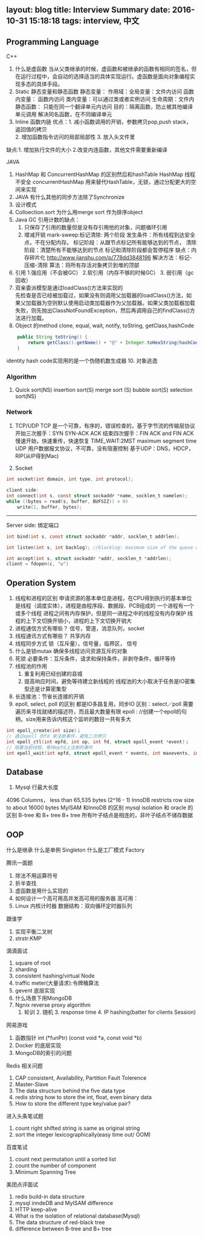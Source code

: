 layout: blog
title: Interview Summary
date: 2016-10-31 15:18:18
tags: interview, 中文
---
##  Programming Language
C++

1.	什么是虚函数 
当从父类继承的时候，虚函数和被继承的函数有相同的签名，但在运行过程中，会自动的选择适当的具体实现运行。虚函数是面向对象编程实现多态的具体手段。
2.	Static 静态变量和静态函数
静态变量：
		作用域：全局变量：文件内访问
		函数内变量： 函数内访问
		类内变量：可以通过类或者实例访问
		生命周期：文件内
	静态函数：
		只能在同一个翻译单元内访问
		目的：隔离函数，防止被其他编译单元调用
		解决同名函数，在不同编译单元
3. Inline 函数内链
优点：1.	减小函数调用的开销，参数拷贝pop,push stack，返回值的拷贝 	
	2.	增加函数指令访问的局部局部性
	3.	放入头文件里	

缺点:1.		增加执行文件的大小
		2.改变内连函数，其他文件需要重新编译

JAVA

1. HashMap 和 ConcurrentHashMap 的区别然后和hashTable 
	HashMap 线程不安全
	concurrentHashMap  用来替代HashTable，无锁，通过分配更大的空间来实现
2. JAVA 有什么其他的同步方法除了Synchronize
4. 设计模式
5. Colloection.sort 为什么用merge sort 作为排序object
6. Java GC
	引用计数的缺点：
	1.	只保存了引用的数量但是没有存引用他的对象，问题循环引用
	2.	增减开销
	mark-sweep:标记清除: 两个阶段
	发生条件：所有线程到达安全点，不在分配内存。
	标记阶段：从跟节点标记所有能够达到的节点，
	清除阶段：清楚所有不能够达到的节点
	标记和清除阶段都会暂停程序
	缺点：内存碎片化 http://www.jianshu.com/p/778dd3848196
	解决方法：标记-压缩-清除 算法：将所有存活对象拷贝到堆的顶部
7.	引用 1.强应用（不会被GC） 2.软引用（内存不够的时候GC） 3. 弱引用（gc回收）
8.	双亲委派模型是通过loadClass()方法来实现的	
	先检查是否已经被加载过，如果没有则调用父加载器的loadClass()方法，如果父加载器为空则默认使用启动类加载器作为父加载器。如果父类加载器加载失败，则先抛出ClassNotFoundException，然后再调用自己的findClass()方法进行加载。
9.	Object 的method
	clone, equal, wait, notify, toString, getClass,hashCode

```java
	public String toString() {
        return getClass().getName() + "@" + Integer.toHexString(hashCode());
    }
```
identity hash code实现用的是一个伪随机数生成器
10.	对象逃逸


### Algorithm
1.	Quick sort(NS) insertion sort(S) 
	merge sort (S)
	bubble sort(S) selection sort(NS)

### Network
1. TCP/UDP
TCP 是一个可靠，有序的，错误检查的，基于字节流的传输层协议
	开始三次握手：SYN SYN-ACK ACK
	结束四次握手：FIN ACK and FIN ACK
	慢速开始，快速重传，快速恢复
	TIME_WAIT:2MST maximum segment time
[](http://images0.cnblogs.com/blog2015/731178/201508/012351586269072.png)
UDP 用户数据报文协议，不可靠，没有阻塞控制
基于UDP：DNS，HDCP，RIP(从IP得到Mac)

2. Socket

```c
int socket(int domain, int type, int protocol);

client side:
int connect(int s, const struct sockaddr *name, socklen_t namelen);
while ((bytes = read(s, buffer, BUFSIZ)) > 0)
    write(1, buffer, bytes);
```
---
Server side:
绑定端口

```c
int bind(int s, const struct sockaddr *addr, socklen_t addrlen);

int listen(int s, int backlog); //blacklog: maximum size of the queue of pending connections.

int accept(int s, struct sockaddr *addr, socklen_t *addrlen);
client = fdopen(c, "w")
```

## Operation System

1.	线程和进程的区别
	申请资源的基本单位是进程，在CPU得到执行的基本单位是线程（调度实体），进程是由程序段、数据段、PCB组成的
	一个进程有一个或多个线程
	进程之间有内存保护，但是同一进程之中的线程没有内存保护
	线程的上下文切换开销小，进程的上下文切换开销大
2.	进程通信方式有哪些？
	信号，管道，消息队列，socket 
3.	线程通讯方式有哪些？
	共享内存
4.	线程同步方式
	锁（互斥量），信号量，临界区， 信号
5.	什么是锁mutax 确保多线程访问资源互斥的对象
6.	死锁
	必要条件：互斥条件，请求和保持条件，非剥夺条件，循环等待
7.	线程池的作用
	1.	重复利用已经创建的县城
	2.	提高响应时间，避免等待建立新线程的
	线程池的大小取决于任务是IO密集型还是计算密集型
8.	长连接池：节省长连接的开销
9.	epoll, select, poll 的区别
	都是IO多路复用，同步IO
	区别：select／poll 需要遍历来寻找就绪的描述符，而且最大数量有限
	epoll :
	//创建一个epoll的句柄，size用来告诉内核这个监听的数目一共有多大
	
```c
int epoll_create(int size)；
// 通过epoll 的fd 来注册事件，避免二次拷贝
int epoll_ctl(int epfd, int op, int fd, struct epoll_event *event)；
// 阻塞当前线程，等待epfd上注册的事件
int epoll_wait(int epfd, struct epoll_event * events, int maxevents, int timeout);
```

## Database
1.	Mysql 行最大长度
	
4096 Columns， less than 65,535 bytes (2^16 - 1)
InnoDB restricts row size to about 16000 bytes
MyISAM 和InnoDB 的区别
mysql isolation 和 oracle 的区别
B-tree 和 B+ tree 
B+ tree 所有叶子结点是相连的，非叶子结点不储存数据

## OOP
什么是继承
什么是单例 Singleton
什么是工厂模式 Factory

腾讯一面题
1.	除法不用运算符号
2.	折半查找
3.  虚函数是用什么实现的
4.	如何设计一个高可用高并发高可用的服务器
	高可用：
5.	Linux 内核计时器 
	数据结构：双向循环定时器队列

跟谁学
1.	实现平衡二叉树
2.	strstr:KMP

滴滴面试
1.	square of root
2.	sharding
3.	consistent hashing/virtual Node
4.	traffic meter(大量请求):令牌桶算法
5.	gevent 底层实现
6.	什么场景下用MongoDB
7.	Ngnix reverse proxy algorithm
	1. 轮训 2. 随机 3. response time 4. IP hashing(batter for clients Session)


网易游戏
1.	函数指针 int (*funPtr) (const void *a, const void *b)
2.	Docker 的底层实现
3.	MongoDB的索引的问题 

Redis 相关问题
1.	CAP consistent, Availability, Partition Fault Tolerence
2. 	Master-Slave
3.	The data structure behind the five data type
4.	redis string how to store the int, float, even binary data
5.	How to store the different type key/value pair?

进入头条笔试题
1. 	count right shifted string is same as original string
2.	sort the integer lexicographically(easy time out/ OOM)

百度笔试
1.	count next permutation until a sorted list
2.	count the number of component
3.	Minimum Spanning Tree

美团点评面试
1.	redis build-in data structure
2.	mysql inndeDB and MyISAM difference
3.	HTTP keep-alive 
4.	What is the isolation of relational database(Mysql)
5.	The data structure of red-black tree
6.	difference between B-tree and B+ tree 
